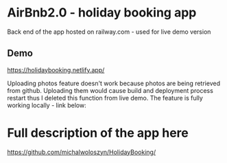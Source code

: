 # AirBnb2.0 - holiday booking app

Back end of the app hosted on railway.com - used for live demo version

## Demo

https://holidaybooking.netlify.app/

Uploading photos feature doesn't work because photos are being retrieved from github. Uploading them would cause build and deployment process restart thus I deleted this function from live demo. The feature is fully working locally - link below:

# Full description of the app here

https://github.com/michalwoloszyn/HolidayBooking/
